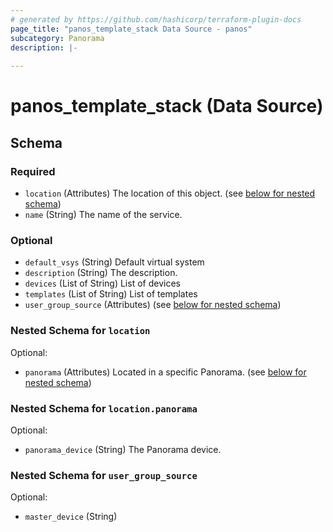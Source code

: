 ```yaml
---
# generated by https://github.com/hashicorp/terraform-plugin-docs
page_title: "panos_template_stack Data Source - panos"
subcategory: Panorama
description: |-
  
---
```


# panos_template_stack (Data Source)





<!-- schema generated by tfplugindocs -->
## Schema

### Required

- `location` (Attributes) The location of this object. (see [below for nested schema](#nestedatt--location))
- `name` (String) The name of the service.

### Optional

- `default_vsys` (String) Default virtual system
- `description` (String) The description.
- `devices` (List of String) List of devices
- `templates` (List of String) List of templates
- `user_group_source` (Attributes) (see [below for nested schema](#nestedatt--user_group_source))

<a id="nestedatt--location"></a>
### Nested Schema for `location`

Optional:

- `panorama` (Attributes) Located in a specific Panorama. (see [below for nested schema](#nestedatt--location--panorama))

<a id="nestedatt--location--panorama"></a>
### Nested Schema for `location.panorama`

Optional:

- `panorama_device` (String) The Panorama device.



<a id="nestedatt--user_group_source"></a>
### Nested Schema for `user_group_source`

Optional:

- `master_device` (String)